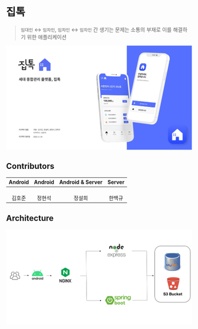 # 집톡

> `임대인` &harr; `임차인`, `임차인` &harr; `임차인` 간 생기는 문제는 소통의 부재로 이를 해결하기 위한 애플리케이션   

<div align="center">
    <img src="static/img/1.png" alt=""/>
</div>

## Contributors

|                                                                               Android                                                                                |                                                                               Android                                                                               |                                                                          Android & Server                                                                          |                                                                                 Server                                                                                 |
|:--------------------------------------------------------------------------------------------------------------------------------------------------------------------:|:-------------------------------------------------------------------------------------------------------------------------------------------------------------------:|:------------------------------------------------------------------------------------------------------------------------------------------------------------------:|:----------------------------------------------------------------------------------------------------------------------------------------------------------------------:|
| [<img src="https://avatars.githubusercontent.com/u/38792466?v=4" alt="" style="width:100px;100px;">](https://github.com/ho-jun99) <br/><div align="center">김호준</div> | [<img src="https://avatars.githubusercontent.com/u/72616557?v=4" alt="" style="width:100px;100px;">](https://github.com/hyuns66) <br/><div align="center">정현석</div> | [<img src="https://avatars.githubusercontent.com/u/71129059?v=4" alt="" style="width:100px;100px;">](https://github.com/xxeol2) <br/><div align="center">정설희</div> | [<img src="https://avatars.githubusercontent.com/u/67765871?v=4" alt="" style="width:100px;100px;">](https://github.com/white-gyu) <br/><div align="center">한백규</div>  |

## Architecture

<div align="center">
    <img src="static/img/2.png" alt=""/>
</div>

